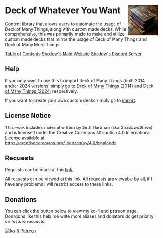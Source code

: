 <h1>Deck of Whatever You Want<img align="right" src="./Data/images/main.png" width="100px"></h1>

Content library that allows users to automate the usage of Deck of Many Things, along with custom made decks. While comprehensive, this was primarily made to make and utilize custom made decks that mirror the usage of Deck of Many Things and Deck of Many More Things.

[Table of Contents](https://github.com/Shadow-Draconic-Development/Avrae-Deck-of-Whatever-You-Want/tree/main/ToC.md)
[Shadow's Main Website](https://shadow-draconic-development.github.io/.github/)
[Shadow's Discord Server](https://discord.gg/JqaH7Nbgmr)

## Help

If you only want to use this to import Deck of Many Things (both 2014 and/or 2024 versions) simply go to [Deck of Many Things (2014)](https://github.com/Shadow-Draconic-Development/Avrae-Deck-of-Whatever-You-Want/tree/main/Code/import/DoMT14/DoMT14.md) and [Deck of Many Things (2024)](https://github.com/Shadow-Draconic-Development/Avrae-Deck-of-Whatever-You-Want/tree/main/Code/import/DoMT24/DoMT24.md) respectively.

If you want to create your own custom decks simply go to [import](https://github.com/Shadow-Draconic-Development/Avrae-Deck-of-Whatever-You-Want/tree/main/Code/import/import.md).

## License Notice
This work includes material written by Seth Hartman (aka ShadowsStride) and is licensed under the Creative Commons Attribution 4.0 International License available at https://creativecommons.org/licenses/by/4.0/legalcode.

## Requests
Requests can be made at this [link.](https://forms.gle/YYkyPcBb1WHXWMYE6)

All requests can be viewed at this [link.](https://docs.google.com/spreadsheets/d/1OyW78hh1ARDHeDu4hF4X2TxcpYSrrArprs8pkQB3zo4/edit?usp=sharing) All requests are viewable by all, if I have any problems I will restrict access to these links.

## Donations
You can click the button below to view my ko-fi and patreon page. Donations like this help me write more aliases and donators do get priority on feature requests.

[![ko-fi](https://ko-fi.com/img/githubbutton_sm.svg)](https://ko-fi.com/F2F6MG4NH) [Patreon](https://www.patreon.com/bePatron?u=47388431)
